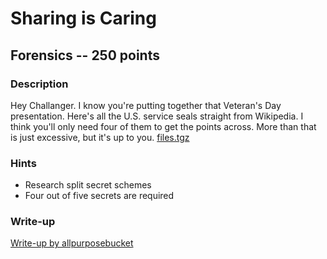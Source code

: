 # Sharing is Caring

## Forensics -- 250 points

### Description

Hey Challanger. I know you're putting together that Veteran's Day presentation. Here's all the U.S. service seals straight from Wikipedia. I think you'll only need four of them to get the points across. More than that is just excessive, but it's up to you. [files.tgz](./files.tgz)

### Hints

* Research split secret schemes
* Four out of five secrets are required


### Write-up

[Write-up by allpurposebucket](https://github.com/allpurposebucket/CTF-Writeups/blob/master/ACICTF/Sharing-Is-Caring.md)
